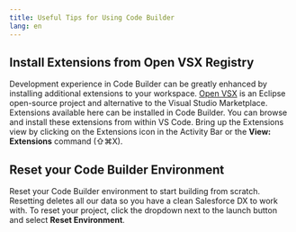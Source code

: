 ```yaml
---
title: Useful Tips for Using Code Builder
lang: en
---
```


## Install Extensions from Open VSX Registry

Development experience in Code Builder can be greatly enhanced by installing additional extensions to your workspace. [Open VSX](open-vsx.org) is an Eclipse open-source project and alternative to the Visual Studio Marketplace. Extensions available here can be installed in Code Builder. You can browse and install these extensions from within VS Code. Bring up the Extensions view by clicking on the Extensions icon in the Activity Bar or the **View: Extensions** command (⇧⌘X).

## Reset your Code Builder Environment

Reset your Code Builder environment to start building from scratch. Resetting deletes all our data so you have a clean Salesforce DX to work with. To reset your project, click the dropdown next to the launch button and select **Reset Environment**.
